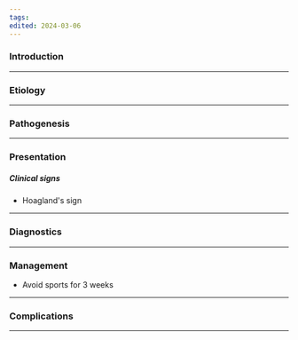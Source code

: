 ```yaml
---
tags: 
edited: 2024-03-06
---
```

### Introduction


---
### Etiology


---
### Pathogenesis


---
### Presentation

##### Clinical signs
- Hoagland's sign
---
### Diagnostics


---
### Management
- Avoid sports for 3 weeks

---

### Complications


---

